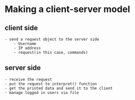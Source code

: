 # Making a client-server model
 ## client side
    - send a request object to the server side
        - Username
        - IP address
        - request(in this case, commands)
 ## server side
    - receive the request
    - put the request to interpret() function
    - get the printed data and send it to the client
    - manage logged in users via file
